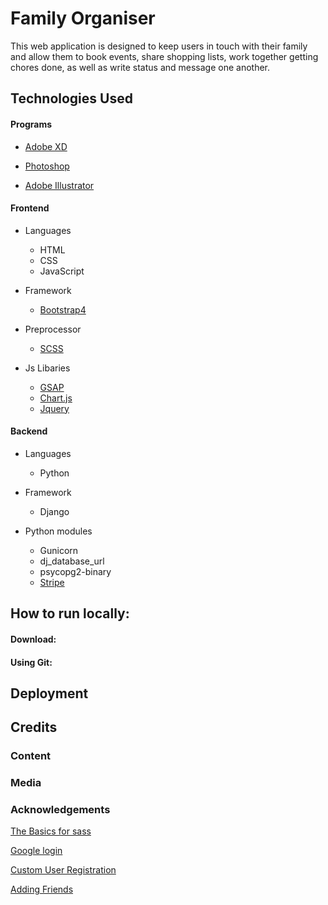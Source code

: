# Family Organiser

This web application is designed to keep users in touch with their family and allow them to book events, share shopping lists, work together getting chores done, as well as write status and message one another.

## Technologies Used

#### Programs

- [Adobe XD](https://www.adobe.com/products/xd.html)

- [Photoshop](https://jquery.com)

- [Adobe Illustrator](https://www.adobe.com/uk/products/illustrator.html)

#### Frontend

- Languages
    - HTML
    - CSS
    - JavaScript

- Framework
    - [Bootstrap4](https://getbootstrap.com/)

- Preprocessor
    - [SCSS](https://sass-lang.com/)

- Js Libaries
    - [GSAP](https://greensock.com/)
    - [Chart.js](https://www.chartjs.org/)
    - [Jquery](https://jquery.com/)


#### Backend

- Languages
    - Python

- Framework
    - Django

- Python modules
    - Gunicorn
    - dj_database_url
    - psycopg2-binary
    - [Stripe]()

## How to run locally:

#### Download:

#### Using Git:

## Deployment

## Credits

### Content

### Media

### Acknowledgements

[The Basics for sass](https://www.youtube.com/watch?v=Zz6eOVaaelI&t=651s)

[Google login](https://www.youtube.com/watch?v=ZTBexYIIOP8&t=333s)

[Custom User Registration](https://www.youtube.com/watch?v=66l9b2QrBR8)

[Adding Friends](https://www.youtube.com/watch?v=_DqmVMlJzqA&t=538s)